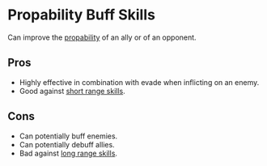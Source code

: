 # Propability Buff Skills
Can improve the [propability](../Rules4v3/Positioning_and_Propability.md/#propability-hit-dice) of an ally or of an opponent.
## Pros
- Highly effective in combination with evade when inflicting on an enemy.
- Good against [short range skills](./Short_Range_Skills.md).
## Cons
- Can potentially buff enemies.
- Can potentially debuff allies.
- Bad against [long range skills](./Long_Range_Skills.md).